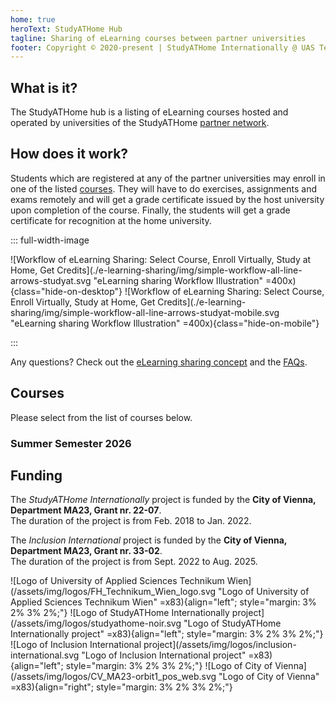 ```yaml
---
home: true
heroText: StudyATHome Hub
tagline: Sharing of eLearning courses between partner universities
footer: Copyright © 2020-present | StudyATHome Internationally @ UAS Technikum Wien
---
```


## What is it?

The StudyATHome hub is a listing of eLearning courses hosted and operated by universities of the StudyATHome [partner network](/studyathome/partner/).

## How does it work?

Students which are registered at any of the partner universities may enroll in one of the listed [courses](/courses/). They will have to do exercises, assignments and exams remotely and will get a grade certificate issued by the host university upon completion of the course. Finally, the students will get a grade certificate for recognition at the home university.

::: full-width-image

![Workflow of eLearning Sharing: Select Course, Enroll Virtually, Study at Home, Get Credits](./e-learning-sharing/img/simple-workflow-all-line-arrows-studyat.svg "eLearning sharing Workflow Illustration" =400x){class="hide-on-desktop"}
![Workflow of eLearning Sharing: Select Course, Enroll Virtually, Study at Home, Get Credits](./e-learning-sharing/img/simple-workflow-all-line-arrows-studyat-mobile.svg "eLearning sharing Workflow Illustration" =400x){class="hide-on-mobile"}

:::

Any questions? Check out the [eLearning sharing concept](/e-learning-sharing) and the [FAQs](/e-learning-sharing/faq.html).

## Courses

Please select from the list of courses below.

### Summer Semester 2026

<Courses summer sort="name" path="/courses/"/>

<!-- ### Winter Semester 2024

<Courses winter sort="name" path="/courses/"/> -->

## Funding

The _StudyATHome Internationally_ project is funded by the **City of Vienna, Department MA23, Grant nr. 22-07**.  
The duration of the project is from Feb. 2018 to Jan. 2022.

The _Inclusion International_ project is funded by the **City of Vienna, Department MA23, Grant nr. 33-02**.  
The duration of the project is from Sept. 2022 to Aug. 2025.

![Logo of University of Applied Sciences Technikum Wien](/assets/img/logos/FH_Technikum_Wien_logo.svg "Logo of University of Applied Sciences Technikum Wien" =x83){align="left"; style="margin: 3% 2% 3% 2%;"}
![Logo of StudyATHome Internationally project](/assets/img/logos/studyathome-noir.svg "Logo of StudyATHome Internationally project" =x83){align="left"; style="margin: 3% 2% 3% 2%;"}
![Logo of Inclusion International project](/assets/img/logos/inclusion-international.svg "Logo of Inclusion International project" =x83){align="left"; style="margin: 3% 2% 3% 2%;"}
![Logo of City of Vienna](/assets/img/logos/CV_MA23-orbit1_pos_web.svg "Logo of City of Vienna" =x83){align="right"; style="margin: 3% 2% 3% 2%;"}
